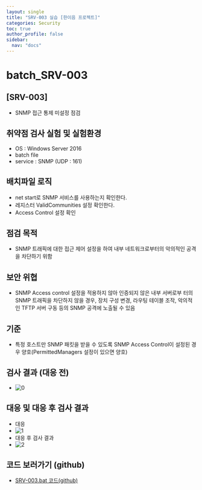```yaml
---
layout: single
title: "SRV-003 실습 [한이음 프로젝트]"
categories: Security
toc: true
author_profile: false
sidebar:
  nav: "docs"
---
```


# batch_SRV-003
## [SRV-003]
- SNMP 접근 통제 미설정 점검

## 취약점 검사 실험 및 실험환경
- OS : Windows Server 2016
- batch file
- service : SNMP (UDP : 161)

## 배치파일 로직
- net start로 SNMP 서비스를 사용하는지 확인한다.
- 레지스터 ValidCommunities 설정 확인한다.
- Access Control 설정 확인

## 점검 목적
- SNMP 트래픽에 대한 접근 제어 설정을 하여 내부 네트워크로부터의 악의적인 공격을 차단하기 위함

## 보안 위협
- SNMP Access control 설정을 적용하지 않아 인증되지 않은 내부 서버로부 터의 SNMP 트래픽을 차단하지 않을 경우, 장치 구성 변경, 라우팅 테이블 조작, 악의적인 TFTP 서버 구동 등의 SNMP 공격에 노출될 수 있음

## 기준
- 특정 호스트만 SNMP 패킷을 받을 수 있도록 SNMP Access Control이 설정된 경우 양호(PermittedManagers 설정이 있으면 양호)

## 검사 결과 (대응 전)
- ![0](https://github.com/hanmin0512/batch_SRV-002/assets/37041208/584f82fc-13a1-409c-bcd5-d476a8e368a4)

## 대응 및 대응 후 검사 결과
- 대응
- ![1](https://github.com/hanmin0512/batch_SRV-002/assets/37041208/3b302b80-15d8-4801-9069-e0be6c4d43de)
- 대응 후 검사 결과
- ![2](https://github.com/hanmin0512/batch_SRV-002/assets/37041208/292e0091-c05d-40ea-9155-2f2ba4e5e0d9)

## 코드 보러가기 (github)
- <a href= "https://github.com/hanmin0512/batch_SRV-003/blob/main/SRV-003.bat"> SRV-003.bat 코드(github)</a>